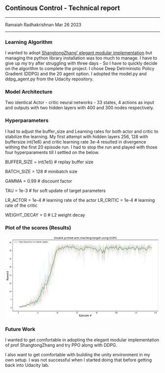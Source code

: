 ## Continous Control - Technical report
-------------------------------------------

Ramaiah Radhakrishnan
Mar 26 2023

-----------------------------

### Learning Algorithm

I wanted to adopt [ShangtongZhang' elegant modular implementation](https://github.com/ShangtongZhang/DeepRL) but managing the python library installation
was too much to manage. I have to give up my try after struggling with three days - So I have to quickly decide on the algorithm to complete the project.
I chose Deep Detrministic Policy Gradient (DDPG) and the 20 agent option. I adopted the model.py and ddpg_agent.py from the Udacity repository. 

###  Model Architecture

Two identical Actor - critic neural networks - 33 states, 4 actions as input and outputs with two hidden layers with 400 and 300 nodes respectively.


### Hyperparameters

I had to adjust the buffer_size and Learning rates for both actor and critic to stabilize the learning. My first attempt with 
hidden layers 256, 128 with buffersize int(1e6) and critic learning rate 3e-4 resulted in divergence withing the first 20 episode run. I had to stop the 
run and played with those four hyperparaments till I settled on the below.

BUFFER_SIZE = int(1e5)  # replay buffer size

BATCH_SIZE = 128         # minibatch size

GAMMA = 0.99            # discount factor

TAU = 1e-3              # for soft update of target parameters

LR_ACTOR = 1e-4         # learning rate of the actor 
LR_CRITIC = 1e-4        # learning rate of the critic

WEIGHT_DECAY = 0   # L2 weight decay


### Plot of the scores (Results)

<img src="https://github.com/rradhakr-git/UdacityContinuousControl/blob/main/ContinuousControl.png?raw=true"/>


### Future Work

 I wanted to get comfortable in adopting the elegant modular implementation of prof ShangtongZhang and try PPO along with DDPG. 
 
 I also want to get comfortable with building the unity environment in my own setup. I was not successful when I started doing that before getting back into 
 Udacity lab. 
